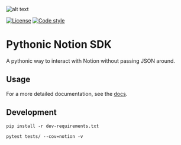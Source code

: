 ![alt text](./pythonic_notion_logo.png)

<a href="LICENSE"><img src="https://img.shields.io/github/license/floscha/pythonic-notion-sdk" alt="License"></a>
<a href="https://github.com/ambv/black"><img src="https://img.shields.io/badge/code%20style-black-black" alt="Code style"></a>

# Pythonic Notion SDK

A pythonic way to interact with Notion without passing JSON around.

## Usage

For a more detailed documentation, see the [docs](docs/usage.md).

## Development

`pip install -r dev-requirements.txt`

`pytest tests/ --cov=notion -v`
